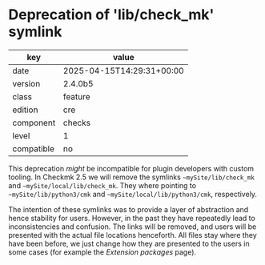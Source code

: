 [//]: # (werk v2)
# Deprecation of 'lib/check_mk' symlink

key        | value
---------- | ---
date       | 2025-04-15T14:29:31+00:00
version    | 2.4.0b5
class      | feature
edition    | cre
component  | checks
level      | 1
compatible | no

This deprecation _might_ be incompatible for plugin developers with custom tooling.
In Checkmk 2.5 we will remove the symlinks `~mySite/lib/check_mk` and `~mySite/local/lib/check_mk`.
They where pointing to `~mySite/lib/python3/cmk` and `~mySite/local/lib/python3/cmk`, respectively.

The intention of these symlinks was to provide a layer of abstraction and hence stability for users.
However, in the past they have repeatedly lead to inconsistencies and confusion.
The links will be removed, and users will be presented with the actual file locations henceforth.
All files stay where they have been before, we just change how they are presented to the users in some cases (for example the _Extension packages_ page).
